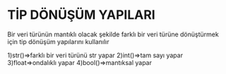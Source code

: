 # TİP DÖNÜŞÜM YAPILARI
Bir veri türünün mantıklı olacak şekilde farklı bir veri türüne dönüştürmek için tip dönüşüm yapılarını kullanılır

1)str()=>farklı bir veri türünü str yapar
2)int()=>tam sayı yapar
3)float=>ondalıklı yapar
4)bool()=>mantıksal yapar
